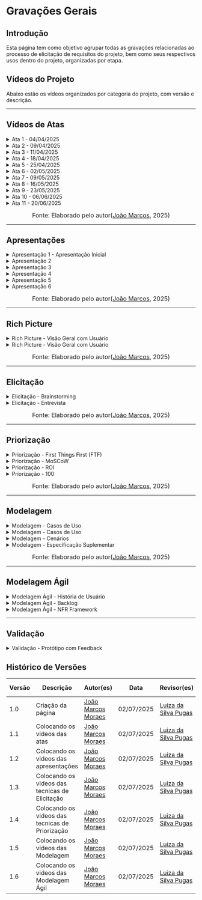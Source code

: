 # Gravações Gerais

## Introdução

Esta página tem como objetivo agrupar todas as gravações relacionadas ao processo de elicitação de requisitos do projeto, bem como seus respectivos usos dentro do projeto, organizadas por etapa.

## Vídeos do Projeto

Abaixo estão os vídeos organizados por categoria do projeto, com versão e descrição.

---

## Vídeos de Atas

<details>
  <summary>Ata 1 - 04/04/2025</summary>

<p align="center"><a href="https://requisitos-de-software.github.io/2025.1-e-GDF/atas/ata01/" target="_blank">📄 Ver artefato relacionado</a></p>

<p align="center">
<iframe width="560" height="315" src="https://www.youtube.com/embed/rED9X0GtnBk" title="Reunião ata" frameborder="0" allow="accelerometer; autoplay; clipboard-write; encrypted-media; gyroscope; picture-in-picture; web-share" allowfullscreen></iframe>
</p>

<p align="center"><a href="https://youtu.be/rED9X0GtnBk" target="_blank">Clique aqui para assistir no YouTube</a></p>

<br>

<p align="center"><strong>👥 Participantes:</strong></p>

<p align="center">
<table>
  <tr>
    <td><a href="https://github.com/navicg">Ana Victória Guedes da Costa</a></td>
    <td><a href="https://github.com/ArtyMend07">Artur Mendonça Arruda</a></td>
    <td><a href="https://github.com/BrzGab">Gabriel Lopes</a></td>
    <td><a href="https://github.com/JJOAOMARCOSS">João Marcos Moraes de Andrade</a></td>
    <td><a href="https://github.com/KarolineLuz">Karoline Luz da Conceição</a></td>
    <td><a href="https://github.com/lucasarruda9">Lucas Mendonça Arruda</a></td>
    <td><a href="https://github.com/Luizaxx">Luiza da Silva Pugas</a></td>
  </tr>
</table>
</p>

</details>

<details>
  <summary>Ata 2 - 09/04/2025</summary>

<p align="center"><a href="https://requisitos-de-software.github.io/2025.1-e-GDF/atas/ata02/" target="_blank">📄 Ver artefato relacionado</a></p>

<p align="center">
<iframe width="560" height="315" src="https://www.youtube.com/embed/CwQa5EshHGc" title="Reunião ata" frameborder="0" allow="accelerometer; autoplay; clipboard-write; encrypted-media; gyroscope; picture-in-picture; web-share" allowfullscreen></iframe>
</p>

<p align="center"><a href="https://youtu.be/CwQa5EshHGc" target="_blank">Clique aqui para assistir no YouTube</a></p>

<br>

<p align="center"><strong>👥 Participantes:</strong></p>

<p align="center">
<table>
  <tr>
    <td><a href="https://github.com/navicg">Ana Victória Guedes da Costa</a></td>
    <td><a href="https://github.com/ArtyMend07">Artur Mendonça Arruda</a></td>
    <td><a href="https://github.com/BrzGab">Gabriel Lopes</a></td>
    <td><a href="https://github.com/JJOAOMARCOSS">João Marcos Moraes de Andrade</a></td>
    <td><a href="https://github.com/KarolineLuz">Karoline Luz da Conceição</a></td>
    <td><a href="https://github.com/lucasarruda9">Lucas Mendonça Arruda</a></td>
    <td><a href="https://github.com/Luizaxx">Luiza da Silva Pugas</a></td>
  </tr>
</table>
</p>

</details>

<details>
  <summary>Ata 3 - 11/04/2025</summary>

<p align="center"><a href="https://requisitos-de-software.github.io/2025.1-e-GDF/atas/ata03/" target="_blank">📄 Ver artefato relacionado</a></p>

<p align="center">
<iframe width="560" height="315" src="https://www.youtube.com/embed/QyOagQC9pRs" title="Reunião ata" frameborder="0" allow="accelerometer; autoplay; clipboard-write; encrypted-media; gyroscope; picture-in-picture; web-share" allowfullscreen></iframe>
</p>

<p align="center"><a href="https://youtu.be/QyOagQC9pRs" target="_blank">Clique aqui para assistir no YouTube</a></p>

<br>

<p align="center"><strong>👥 Participantes:</strong></p>

<p align="center">
<table>
  <tr>
    <td><a href="https://github.com/navicg">Ana Victória Guedes da Costa</a></td>
    <td><a href="https://github.com/ArtyMend07">Artur Mendonça Arruda</a></td>
    <td><a href="https://github.com/BrzGab">Gabriel Lopes</a></td>
    <td><a href="https://github.com/JJOAOMARCOSS">João Marcos Moraes de Andrade</a></td>
    <td><a href="https://github.com/KarolineLuz">Karoline Luz da Conceição</a></td>
    <td><a href="https://github.com/lucasarruda9">Lucas Mendonça Arruda</a></td>
    <td><a href="https://github.com/Luizaxx">Luiza da Silva Pugas</a></td>
  </tr>
</table>
</p>

</details>

<details>
  <summary>Ata 4 - 18/04/2025</summary>

<p align="center"><a href="https://requisitos-de-software.github.io/2025.1-e-GDF/atas/ata04/" target="_blank">📄 Ver artefato relacionado</a></p>

<p align="center">
<iframe width="560" height="315" src="https://www.youtube.com/embed/We15Y_eUA1k" title="Reunião ata" frameborder="0" allow="accelerometer; autoplay; clipboard-write; encrypted-media; gyroscope; picture-in-picture; web-share" allowfullscreen></iframe>
</p>

<p align="center"><a href="https://youtu.be/We15Y_eUA1k" target="_blank">Clique aqui para assistir no YouTube</a></p>

<br>

<p align="center"><strong>👥 Participantes:</strong></p>

<p align="center">
<table>
  <tr>
    <td><a href="https://github.com/navicg">Ana Victória Guedes da Costa</a></td>
    <td><a href="https://github.com/ArtyMend07">Artur Mendonça Arruda</a></td>
    <td><a href="https://github.com/BrzGab">Gabriel Lopes</a></td>
    <td><a href="https://github.com/JJOAOMARCOSS">João Marcos Moraes de Andrade</a></td>
    <td><a href="https://github.com/KarolineLuz">Karoline Luz da Conceição</a></td>
    <td><a href="https://github.com/lucasarruda9">Lucas Mendonça Arruda</a></td>
    <td><a href="https://github.com/Luizaxx">Luiza da Silva Pugas</a></td>
  </tr>
</table>
</p>

</details>

<details>
  <summary>Ata 5 - 25/04/2025</summary>

<p align="center"><a href="https://requisitos-de-software.github.io/2025.1-e-GDF/atas/ata05/" target="_blank">📄 Ver artefato relacionado</a></p>

<p align="center">
<iframe width="560" height="315" src="https://www.youtube.com/embed/" title="Reunião ata" frameborder="0" allow="accelerometer; autoplay; clipboard-write; encrypted-media; gyroscope; picture-in-picture; web-share" allowfullscreen></iframe>
</p>

<p align="center"><a href="https://youtu.be/" target="_blank">Clique aqui para assistir no YouTube</a></p>

<br>

<p align="center"><strong>👥 Participantes:</strong></p>

<p align="center">
<table>
  <tr>
    <td><a href="https://github.com/navicg">Ana Victória Guedes da Costa</a></td>
    <td><a href="https://github.com/ArtyMend07">Artur Mendonça Arruda</a></td>
    <td><a href="https://github.com/BrzGab">Gabriel Lopes</a></td>
    <td><a href="https://github.com/JJOAOMARCOSS">João Marcos Moraes de Andrade</a></td>
    <td><a href="https://github.com/KarolineLuz">Karoline Luz da Conceição</a></td>
    <td><a href="https://github.com/lucasarruda9">Lucas Mendonça Arruda</a></td>
    <td><a href="https://github.com/Luizaxx">Luiza da Silva Pugas</a></td>
  </tr>
</table>
</p>

</details>

<details>
  <summary>Ata 6 - 02/05/2025</summary>

<p align="center"><a href="https://requisitos-de-software.github.io/2025.1-e-GDF/atas/ata06/" target="_blank">📄 Ver artefato relacionado</a></p>

<p align="center">
<iframe width="560" height="315" src="https://www.youtube.com/embed/Jx61bed9OVE" title="Reunião ata" frameborder="0" allow="accelerometer; autoplay; clipboard-write; encrypted-media; gyroscope; picture-in-picture; web-share" allowfullscreen></iframe>
</p>

<p align="center"><a href="https://youtu.be/Jx61bed9OVE" target="_blank">Clique aqui para assistir no YouTube</a></p>

<br>

<p align="center"><strong>👥 Participantes:</strong></p>

<p align="center">
<table>
  <tr>
    <td><a href="https://github.com/navicg">Ana Victória Guedes da Costa</a></td>
    <td><a href="https://github.com/ArtyMend07">Artur Mendonça Arruda</a></td>
    <td><a href="https://github.com/BrzGab">Gabriel Lopes</a></td>
    <td><a href="https://github.com/JJOAOMARCOSS">João Marcos Moraes de Andrade</a></td>
    <td><a href="https://github.com/KarolineLuz">Karoline Luz da Conceição</a></td>
    <td><a href="https://github.com/lucasarruda9">Lucas Mendonça Arruda</a></td>
    <td><a href="https://github.com/Luizaxx">Luiza da Silva Pugas</a></td>
  </tr>
</table>
</p>

</details>

<details>
  <summary>Ata 7 - 09/05/2025</summary>

<p align="center"><a href="https://requisitos-de-software.github.io/2025.1-e-GDF/atas/ata07/" target="_blank">📄 Ver artefato relacionado</a></p>

<p align="center">
<iframe width="560" height="315" src="https://www.youtube.com/embed/DxQvXrulRZc" title="Reunião ata" frameborder="0" allow="accelerometer; autoplay; clipboard-write; encrypted-media; gyroscope; picture-in-picture; web-share" allowfullscreen></iframe>
</p>

<p align="center"><a href="https://youtu.be/DxQvXrulRZc" target="_blank">Clique aqui para assistir no YouTube</a></p>

<br>

<p align="center"><strong>👥 Participantes:</strong></p>

<p align="center">
<table>
  <tr>
    <td><a href="https://github.com/navicg">Ana Victória Guedes da Costa</a></td>
    <td><a href="https://github.com/ArtyMend07">Artur Mendonça Arruda</a></td>
    <td><a href="https://github.com/BrzGab">Gabriel Lopes</a></td>
    <td><a href="https://github.com/JJOAOMARCOSS">João Marcos Moraes de Andrade</a></td>
    <td><a href="https://github.com/KarolineLuz">Karoline Luz da Conceição</a></td>
    <td><a href="https://github.com/lucasarruda9">Lucas Mendonça Arruda</a></td>
    <td><a href="https://github.com/Luizaxx">Luiza da Silva Pugas</a></td>
  </tr>
</table>
</p>

</details>

<details>
  <summary>Ata 8 - 16/05/2025</summary>

<p align="center"><a href="https://requisitos-de-software.github.io/2025.1-e-GDF/atas/ata08/" target="_blank">📄 Ver artefato relacionado</a></p>

<p align="center">
<iframe width="560" height="315" src="https://www.youtube.com/embed/DxQvXrulRZc" title="Reunião ata" frameborder="0" allow="accelerometer; autoplay; clipboard-write; encrypted-media; gyroscope; picture-in-picture; web-share" allowfullscreen></iframe>
</p>

<p align="center"><a href="https://youtu.be/DxQvXrulRZc" target="_blank">Clique aqui para assistir no YouTube</a></p>

<br>

<p align="center"><strong>👥 Participantes:</strong></p>

<p align="center">
<table>
  <tr>
    <td><a href="https://github.com/navicg">Ana Victória Guedes da Costa</a></td>
    <td><a href="https://github.com/ArtyMend07">Artur Mendonça Arruda</a></td>
    <td><a href="https://github.com/BrzGab">Gabriel Lopes</a></td>
    <td><a href="https://github.com/JJOAOMARCOSS">João Marcos Moraes de Andrade</a></td>
    <td><a href="https://github.com/KarolineLuz">Karoline Luz da Conceição</a></td>
    <td><a href="https://github.com/lucasarruda9">Lucas Mendonça Arruda</a></td>
    <td><a href="https://github.com/Luizaxx">Luiza da Silva Pugas</a></td>
  </tr>
</table>
</p>

</details>

<details>
  <summary>Ata 9 - 23/05/2025</summary>

<p align="center"><a href="https://requisitos-de-software.github.io/2025.1-e-GDF/atas/ata09/" target="_blank">📄 Ver artefato relacionado</a></p>

<p align="center">
<iframe width="560" height="315" src="https://www.youtube.com/embed/lQY-0yWOFKY" title="Reunião ata" frameborder="0" allow="accelerometer; autoplay; clipboard-write; encrypted-media; gyroscope; picture-in-picture; web-share" allowfullscreen></iframe>
</p>

<p align="center"><a href="https://youtu.be/lQY-0yWOFKY" target="_blank">Clique aqui para assistir no YouTube</a></p>

<br>

<p align="center"><strong>👥 Participantes:</strong></p>

<p align="center">
<table>
  <tr>
    <td><a href="https://github.com/navicg">Ana Victória Guedes da Costa</a></td>
    <td><a href="https://github.com/ArtyMend07">Artur Mendonça Arruda</a></td>
    <td><a href="https://github.com/BrzGab">Gabriel Lopes</a></td>
    <td><a href="https://github.com/JJOAOMARCOSS">João Marcos Moraes de Andrade</a></td>
    <td><a href="https://github.com/KarolineLuz">Karoline Luz da Conceição</a></td>
    <td><a href="https://github.com/lucasarruda9">Lucas Mendonça Arruda</a></td>
    <td><a href="https://github.com/Luizaxx">Luiza da Silva Pugas</a></td>
  </tr>
</table>
</p>

</details>

<details>
  <summary>Ata 10 - 06/06/2025</summary>

<p align="center"><a href="https://requisitos-de-software.github.io/2025.1-e-GDF/atas/ata10/" target="_blank">📄 Ver artefato relacionado</a></p>

<p align="center">
<iframe width="560" height="315" src="https://www.youtube.com/embed/OMEnsh0BPWU" title="Reunião ata" frameborder="0" allow="accelerometer; autoplay; clipboard-write; encrypted-media; gyroscope; picture-in-picture; web-share" allowfullscreen></iframe>
</p>

<p align="center"><a href="https://youtu.be/OMEnsh0BPWU" target="_blank">Clique aqui para assistir no YouTube</a></p>

<br>

<p align="center"><strong>👥 Participantes:</strong></p>

<p align="center">
<table>
  <tr>
    <td><a href="https://github.com/navicg">Ana Victória Guedes da Costa</a></td>
    <td><a href="https://github.com/ArtyMend07">Artur Mendonça Arruda</a></td>
    <td><a href="https://github.com/BrzGab">Gabriel Lopes</a></td>
    <td><a href="https://github.com/JJOAOMARCOSS">João Marcos Moraes de Andrade</a></td>
    <td><a href="https://github.com/KarolineLuz">Karoline Luz da Conceição</a></td>
    <td><a href="https://github.com/lucasarruda9">Lucas Mendonça Arruda</a></td>
    <td><a href="https://github.com/Luizaxx">Luiza da Silva Pugas</a></td>
  </tr>
</table>
</p>

</details>

<details>
  <summary>Ata 11 - 20/06/2025</summary>

<p align="center"><a href="https://requisitos-de-software.github.io/2025.1-e-GDF/atas/ata11/" target="_blank">📄 Ver artefato relacionado</a></p>

<p align="center">
<iframe width="560" height="315" src="https://www.youtube.com/embed/2mjrhFlQDrk" title="Reunião ata" frameborder="0" allow="accelerometer; autoplay; clipboard-write; encrypted-media; gyroscope; picture-in-picture; web-share" allowfullscreen></iframe>
</p>

<p align="center"><a href="https://youtu.be/2mjrhFlQDrk" target="_blank">Clique aqui para assistir no YouTube</a></p>

<br>

<p align="center"><strong>👥 Participantes:</strong></p>

<p align="center">
<table>
  <tr>
    <td><a href="https://github.com/navicg">Ana Victória Guedes da Costa</a></td>
    <td><a href="https://github.com/ArtyMend07">Artur Mendonça Arruda</a></td>
    <td><a href="https://github.com/BrzGab">Gabriel Lopes</a></td>
    <td><a href="https://github.com/JJOAOMARCOSS">João Marcos Moraes de Andrade</a></td>
    <td><a href="https://github.com/KarolineLuz">Karoline Luz da Conceição</a></td>
    <td><a href="https://github.com/lucasarruda9">Lucas Mendonça Arruda</a></td>
    <td><a href="https://github.com/Luizaxx">Luiza da Silva Pugas</a></td>
  </tr>
</table>
</p>

</details>

<font size="3"><p style="text-align: center"> Fonte: Elaborado pelo autor([João Marcos](https://github.com/JJOAOMARCOSS), 2025)</p></font>

---

## Apresentações

<details>
  <summary>Apresentação 1 - Apresentação Inicial</summary>

<p align="center"><a href="https://requisitos-de-software.github.io/2025.1-e-GDF/apresentacoes/apresentacao/" target="_blank">📄 Ver artefato relacionado</a></p>

<p align="center">
<iframe width="560" height="315" src="https://www.youtube.com/embed/0ls2YWeW324" title="Entrega 1" frameborder="0" allow="accelerometer; autoplay; clipboard-write; encrypted-media; gyroscope; picture-in-picture; web-share" allowfullscreen></iframe>
</p>

<p align="center"><a href="https://youtu.be/0ls2YWeW324" target="_blank">Clique aqui para assistir no YouTube</a></p>

<br>

<p align="center"><strong>👥 Participantes:</strong></p>

<p align="center">
<table>
  <tr>
    <td><a href="https://github.com/navicg">Ana Victória Guedes da Costa</a></td>
    <td><a href="https://github.com/ArtyMend07">Artur Mendonça Arruda</a></td>
    <td><a href="https://github.com/BrzGab">Gabriel Lopes</a></td>
    <td><a href="https://github.com/JJOAOMARCOSS">João Marcos Moraes de Andrade</a></td>
    <td><a href="https://github.com/KarolineLuz">Karoline Luz da Conceição</a></td>
    <td><a href="https://github.com/lucasarruda9">Lucas Mendonça Arruda</a></td>
    <td><a href="https://github.com/Luizaxx">Luiza da Silva Pugas</a></td>
  </tr>
</table>
</p>

</details>

<details>
  <summary>Apresentação 2</summary>

<p align="center"><a href="https://requisitos-de-software.github.io/2025.1-e-GDF/apresentacoes/apresentacao2/" target="_blank">📄 Ver artefato relacionado</a></p>

<p align="center">
<iframe width="560" height="315" src="https://www.youtube.com/embed/OpUQ1KN-e1A" title="Entrega 2" frameborder="0" allow="accelerometer; autoplay; clipboard-write; encrypted-media; gyroscope; picture-in-picture; web-share" allowfullscreen></iframe>
</p>

<p align="center"><a href="https://youtu.be/OpUQ1KN-e1A" target="_blank">Clique aqui para assistir no YouTube</a></p>

<br>

<p align="center"><strong>👥 Participantes:</strong></p>

<p align="center">
<table>
  <tr>
    <td><a href="https://github.com/navicg">Ana Victória Guedes da Costa</a></td>
    <td><a href="https://github.com/ArtyMend07">Artur Mendonça Arruda</a></td>
    <td><a href="https://github.com/BrzGab">Gabriel Lopes</a></td>
    <td><a href="https://github.com/JJOAOMARCOSS">João Marcos Moraes de Andrade</a></td>
    <td><a href="https://github.com/KarolineLuz">Karoline Luz da Conceição</a></td>
    <td><a href="https://github.com/lucasarruda9">Lucas Mendonça Arruda</a></td>
    <td><a href="https://github.com/Luizaxx">Luiza da Silva Pugas</a></td>
  </tr>
</table>
</p>

</details>

<details>
  <summary>Apresentação 3</summary>

<p align="center"><a href="https://requisitos-de-software.github.io/2025.1-e-GDF/apresentacoes/apresentacao3/" target="_blank">📄 Ver artefato relacionado</a></p>

<p align="center">
<iframe width="560" height="315" src="https://www.youtube.com/embed/mzTBOV_Q2ZI" title="Entrega 3" frameborder="0" allow="accelerometer; autoplay; clipboard-write; encrypted-media; gyroscope; picture-in-picture; web-share" allowfullscreen></iframe>
</p>

<p align="center"><a href="https://youtu.be/mzTBOV_Q2ZI" target="_blank">Clique aqui para assistir no YouTube</a></p>

<br>

<p align="center"><strong>👥 Participantes:</strong></p>

<p align="center">
<table>
  <tr>
    <td><a href="https://github.com/navicg">Ana Victória Guedes da Costa</a></td>
    <td><a href="https://github.com/ArtyMend07">Artur Mendonça Arruda</a></td>
    <td><a href="https://github.com/BrzGab">Gabriel Lopes</a></td>
    <td><a href="https://github.com/JJOAOMARCOSS">João Marcos Moraes de Andrade</a></td>
    <td><a href="https://github.com/KarolineLuz">Karoline Luz da Conceição</a></td>
    <td><a href="https://github.com/lucasarruda9">Lucas Mendonça Arruda</a></td>
    <td><a href="https://github.com/Luizaxx">Luiza da Silva Pugas</a></td>
  </tr>
</table>
</p>

</details>

<details>
  <summary>Apresentação 4</summary>

<p align="center"><a href="https://requisitos-de-software.github.io/2025.1-e-GDF/apresentacoes/apresentacao4/" target="_blank">📄 Ver artefato relacionado</a></p>

<p align="center">
<iframe width="560" height="315" src="https://www.youtube.com/embed/5jdJ3wkB3QM" title="Entrega 4" frameborder="0" allow="accelerometer; autoplay; clipboard-write; encrypted-media; gyroscope; picture-in-picture; web-share" allowfullscreen></iframe>
</p>

<p align="center"><a href="https://youtu.be/5jdJ3wkB3QM" target="_blank">Clique aqui para assistir no YouTube</a></p>

<br>

<p align="center"><strong>👥 Participantes:</strong></p>

<p align="center">
<table>
  <tr>
    <td><a href="https://github.com/navicg">Ana Victória Guedes da Costa</a></td>
    <td><a href="https://github.com/ArtyMend07">Artur Mendonça Arruda</a></td>
    <td><a href="https://github.com/BrzGab">Gabriel Lopes</a></td>
    <td><a href="https://github.com/JJOAOMARCOSS">João Marcos Moraes de Andrade</a></td>
    <td><a href="https://github.com/KarolineLuz">Karoline Luz da Conceição</a></td>
    <td><a href="https://github.com/lucasarruda9">Lucas Mendonça Arruda</a></td>
    <td><a href="https://github.com/Luizaxx">Luiza da Silva Pugas</a></td>
  </tr>
</table>
</p>

</details>

<details>
  <summary>Apresentação 5</summary>

<p align="center"><a href="https://requisitos-de-software.github.io/2025.1-e-GDF/apresentacoes/apresentacao5/" target="_blank">📄 Ver artefato relacionado</a></p>

<p align="center">
<iframe width="560" height="315" src="https://www.youtube.com/embed/uAN0oXEAZQo" title="Entrega 5" frameborder="0" allow="accelerometer; autoplay; clipboard-write; encrypted-media; gyroscope; picture-in-picture; web-share" allowfullscreen></iframe>
</p>

<p align="center"><a href="https://youtu.be/uAN0oXEAZQo" target="_blank">Clique aqui para assistir no YouTube</a></p>

<br>

<p align="center"><strong>👥 Participantes:</strong></p>

<p align="center">
<table>
  <tr>
    <td><a href="https://github.com/navicg">Ana Victória Guedes da Costa</a></td>
    <td><a href="https://github.com/ArtyMend07">Artur Mendonça Arruda</a></td>
    <td><a href="https://github.com/BrzGab">Gabriel Lopes</a></td>
    <td><a href="https://github.com/JJOAOMARCOSS">João Marcos Moraes de Andrade</a></td>
    <td><a href="https://github.com/KarolineLuz">Karoline Luz da Conceição</a></td>
    <td><a href="https://github.com/lucasarruda9">Lucas Mendonça Arruda</a></td>
    <td><a href="https://github.com/Luizaxx">Luiza da Silva Pugas</a></td>
  </tr>
</table>
</p>

</details>

<details>
  <summary>Apresentação 6</summary>

<p align="center"><a href="https://requisitos-de-software.github.io/2025.1-e-GDF/apresentacoes/apresentacao6/" target="_blank">📄 Ver artefato relacionado</a></p>

<p align="center">
<iframe width="560" height="315" src="https://www.youtube.com/embed/TAbvk1g30t4" title="Entrega 6" frameborder="0" allow="accelerometer; autoplay; clipboard-write; encrypted-media; gyroscope; picture-in-picture; web-share" allowfullscreen></iframe>
</p>

<p align="center"><a href="https://youtu.be/TAbvk1g30t4" target="_blank">Clique aqui para assistir no YouTube</a></p>

<br>

<p align="center"><strong>👥 Participantes:</strong></p>

<p align="center">
<table>
  <tr>
    <td><a href="https://github.com/navicg">Ana Victória Guedes da Costa</a></td>
    <td><a href="https://github.com/ArtyMend07">Artur Mendonça Arruda</a></td>
    <td><a href="https://github.com/BrzGab">Gabriel Lopes</a></td>
    <td><a href="https://github.com/JJOAOMARCOSS">João Marcos Moraes de Andrade</a></td>
    <td><a href="https://github.com/KarolineLuz">Karoline Luz da Conceição</a></td>
    <td><a href="https://github.com/lucasarruda9">Lucas Mendonça Arruda</a></td>
    <td><a href="https://github.com/Luizaxx">Luiza da Silva Pugas</a></td>
  </tr>
</table>
</p>

</details>

<font size="3"><p style="text-align: center"> Fonte: Elaborado pelo autor([João Marcos](https://github.com/JJOAOMARCOSS), 2025)</p></font>

---

## Rich Picture

<details>
  <summary>Rich Picture - Visão Geral com Usuário</summary>

<p align="center"><a href="https://requisitos-de-software.github.io/2025.1-e-GDF/pre-rastreabilidade/rich_picture/" target="_blank">📄 Ver artefato relacionado</a></p>

<p align="center">
<iframe width="560" height="315" src="https://www.youtube.com/embed/-uU2mpbjsH4?si=7mBc9zx7W1c4VgPk" title="Rich Picture" frameborder="0" allow="accelerometer; autoplay; clipboard-write; encrypted-media; gyroscope; picture-in-picture; web-share" allowfullscreen></iframe>
</p>

<p align="center"><a href="https://youtu.be/-uU2mpbjsH4?si=7mBc9zx7W1c4VgPk" target="_blank">Clique aqui para assistir no YouTube</a></p>

<p align="center"><strong>👥 Participantes:</strong></p>

<p align="center">
<table>
  <tr>
    <td><a href="https://github.com/JJOAOMARCOSS">João Marcos Moraes de Andrade</a></td>
    <td><a href="https://github.com/Luizaxx">Luiza da Silva Pugas</a></td>
  </tr>
</table>
</p>

</details>

<details>
  <summary>Rich Picture - Visão Geral com Usuário</summary>

<p align="center"><a href="https://requisitos-de-software.github.io/2025.1-e-GDF/pre-rastreabilidade/rich_picture/" target="_blank">📄 Ver artefato relacionado</a></p>

<p align="center">
<iframe width="560" height="315" src="https://www.youtube.com/embed/b8wI3iFEDE8" title="Rich Picture" frameborder="0" allow="accelerometer; autoplay; clipboard-write; encrypted-media; gyroscope; picture-in-picture; web-share" allowfullscreen></iframe>
</p>

<p align="center"><a href="https://youtu.be/b8wI3iFEDE8" target="_blank">Clique aqui para assistir no YouTube</a></p>

<p align="center">
<iframe width="560" height="315" src="https://www.youtube.com/embed/bWjU4nLEp70" title="Rich Picture" frameborder="0" allow="accelerometer; autoplay; clipboard-write; encrypted-media; gyroscope; picture-in-picture; web-share" allowfullscreen></iframe>
</p>

<p align="center"><a href="https://youtu.be/bWjU4nLEp70" target="_blank">Clique aqui para assistir no YouTube</a></p>

<p align="center"><strong>👥 Participantes:</strong></p>

<p align="center">
<table>
  <tr>
    <td><a href="https://github.com/navicg">Ana Victória Guedes da Costa</a></td>
    <td><a href="https://github.com/KarolineLuz">Karoline Luz da Conceição</a></td>
  </tr>
</table>
</p>

</details>

<font size="3"><p style="text-align: center"> Fonte: Elaborado pelo autor([João Marcos](https://github.com/JJOAOMARCOSS), 2025)</p></font>

---

## Elicitação

<details>
  <summary>Elicitação - Brainstorming</summary>

<p align="center"><a href="https://requisitos-de-software.github.io/2025.1-e-GDF/elicitacao/tec_elicitacao/brainstorming/" target="_blank">📄 Ver artefato relacionado</a></p>

<p align="center">
<iframe width="560" height="315" src="https://www.youtube.com/embed/ItswNLi2kJI" title="Elicitação" frameborder="0" allow="accelerometer; autoplay; clipboard-write; encrypted-media; gyroscope; picture-in-picture; web-share" allowfullscreen></iframe>
</p>

<p align="center"><a href="https://youtu.be/ItswNLi2kJI" target="_blank">Clique aqui para assistir no YouTube</a></p>

<p align="center">
<iframe width="560" height="315" src="https://www.youtube.com/embed/EJdRdlUbaGw" title="Elicitação" frameborder="0" allow="accelerometer; autoplay; clipboard-write; encrypted-media; gyroscope; picture-in-picture; web-share" allowfullscreen></iframe>
</p>

<p align="center"><a href="https://youtu.be/EJdRdlUbaGw" target="_blank">Clique aqui para assistir no YouTube</a></p>

<p align="center"><strong>👥 Participantes:</strong></p>

<p align="center">
<table>
  <tr>
    <td><a href="https://github.com/JJOAOMARCOSS">João Marcos Moraes de Andrade</a></td>
    <td><a href="https://github.com/Luizaxx">Luiza da Silva Pugas</a></td>
  </tr>
</table>
</p>

</details>

<details>
  <summary>Elicitação - Entrevista</summary>

<p align="center"><a href="https://requisitos-de-software.github.io/2025.1-e-GDF/elicitacao/tec_elicitacao/entrevista/" target="_blank">📄 Ver artefato relacionado</a></p>

<p align="center">
<iframe width="560" height="315" src="https://www.youtube.com/embed/t8xXrzlBbdM" title="Elicitação" frameborder="0" allow="accelerometer; autoplay; clipboard-write; encrypted-media; gyroscope; picture-in-picture; web-share" allowfullscreen></iframe>
</p>

<p align="center"><a href="https://youtu.be/t8xXrzlBbdM" target="_blank">Clique aqui para assistir no YouTube</a></p>

<p align="center">
<iframe width="560" height="315" src="https://www.youtube.com/embed/CpYU4PauOWY" title="Elicitação" frameborder="0" allow="accelerometer; autoplay; clipboard-write; encrypted-media; gyroscope; picture-in-picture; web-share" allowfullscreen></iframe>
</p>

<p align="center"><a href="https://youtu.be/CpYU4PauOWY" target="_blank">Clique aqui para assistir no YouTube</a></p>

<p align="center">
<iframe width="560" height="315" src="https://www.youtube.com/embed/ZszZ9DdVtE4" title="Elicitação" frameborder="0" allow="accelerometer; autoplay; clipboard-write; encrypted-media; gyroscope; picture-in-picture; web-share" allowfullscreen></iframe>
</p>

<p align="center"><a href="https://youtu.be/ZszZ9DdVtE4" target="_blank">Clique aqui para assistir no YouTube</a></p>

<p align="center">
<iframe width="560" height="315" src="https://www.youtube.com/embed/VmB638mElhw" title="Elicitação" frameborder="0" allow="accelerometer; autoplay; clipboard-write; encrypted-media; gyroscope; picture-in-picture; web-share" allowfullscreen></iframe>
</p>

<p align="center"><a href="https://youtu.be/VmB638mElhw" target="_blank">Clique aqui para assistir no YouTube</a></p>

<p align="center">
<iframe width="560" height="315" src="https://www.youtube.com/embed/t0iZhyftfzo" title="Elicitação" frameborder="0" allow="accelerometer; autoplay; clipboard-write; encrypted-media; gyroscope; picture-in-picture; web-share" allowfullscreen></iframe>
</p>

<p align="center"><a href="https://youtu.be/t0iZhyftfzo" target="_blank">Clique aqui para assistir no YouTube</a></p>

<p align="center"><strong>👥 Participantes:</strong></p>

<p align="center">
<table>
  <tr>
    <td><a href="https://github.com/navicg">Ana Victória Guedes da Costa</a></td>
    <td><a href="https://github.com/ArtyMend07">Artur Mendonça Arruda</a></td>
    <td><a href="https://github.com/KarolineLuz">Karoline Luz da Conceição</a></td>
  </tr>
</table>
</p>

</details>

<font size="3"><p style="text-align: center"> Fonte: Elaborado pelo autor([João Marcos](https://github.com/JJOAOMARCOSS), 2025)</p></font>

---

## Priorização

<details>
  <summary>Priorização - First Things First (FTF)</summary>

<p align="center"><a href="https://requisitos-de-software.github.io/2025.1-e-GDF/elicitacao/tec_priorizacao/first_things_first/" target="_blank">📄 Ver artefato relacionado</a></p>

<p align="center">
<iframe width="560" height="315" src="https://www.youtube.com/embed/g1nRaqaymdE" title="Priorização" frameborder="0" allow="accelerometer; autoplay; clipboard-write; encrypted-media; gyroscope; picture-in-picture; web-share" allowfullscreen></iframe>
</p>

<p align="center"><a href="https://youtu.be/g1nRaqaymdE" target="_blank">Clique aqui para assistir no YouTube</a></p>

<p align="center">
<iframe width="560" height="315" src="https://www.youtube.com/embed/9PtmtIjqJJs" title="Priorização" frameborder="0" allow="accelerometer; autoplay; clipboard-write; encrypted-media; gyroscope; picture-in-picture; web-share" allowfullscreen></iframe>
</p>

<p align="center"><a href="https://youtu.be/9PtmtIjqJJs" target="_blank">Clique aqui para assistir no YouTube</a></p>

<p align="center">
<iframe width="560" height="315" src="https://www.youtube.com/embed/LinkdoVideo" title="Priorização" frameborder="0" allow="accelerometer; autoplay; clipboard-write; encrypted-media; gyroscope; picture-in-picture; web-share" allowfullscreen></iframe>
</p>

<p align="center"><a href="https://youtu.be/LinkdoVideo" target="_blank">Clique aqui para assistir no YouTube</a></p>

<p align="center"><strong>👥 Participantes:</strong></p>

<p align="center">
<table>
  <tr>
    <td><a href="https://github.com/JJOAOMARCOSS">João Marcos Moraes de Andrade</a></td>
    <td><a href="https://github.com/Luizaxx">Luiza da Silva Pugas</a></td>
  </tr>
</table>
</p>

</details>

<details>
  <summary>Priorização - MoSCoW</summary>

<p align="center"><a href="https://requisitos-de-software.github.io/2025.1-e-GDF/elicitacao/tec_priorizacao/moscow/" target="_blank">📄 Ver artefato relacionado</a></p>

<p align="center">
<iframe width="560" height="315" src="https://www.youtube.com/embed/rZacw2V8qPA" title="Priorização" frameborder="0" allow="accelerometer; autoplay; clipboard-write; encrypted-media; gyroscope; picture-in-picture; web-share" allowfullscreen></iframe>
</p>

<p align="center"><a href="https://youtu.be/rZacw2V8qPA" target="_blank">Clique aqui para assistir no YouTube</a></p>

<p align="center">
<iframe width="560" height="315" src="https://www.youtube.com/embed/d1uOevkzENU" title="Priorização" frameborder="0" allow="accelerometer; autoplay; clipboard-write; encrypted-media; gyroscope; picture-in-picture; web-share" allowfullscreen></iframe>
</p>

<p align="center"><a href="https://youtu.be/d1uOevkzENU" target="_blank">Clique aqui para assistir no YouTube</a></p>

<p align="center">
<iframe width="560" height="315" src="https://www.youtube.com/embed/geuU74GRs14" title="Priorização" frameborder="0" allow="accelerometer; autoplay; clipboard-write; encrypted-media; gyroscope; picture-in-picture; web-share" allowfullscreen></iframe>
</p>

<p align="center"><a href="https://youtu.be/geuU74GRs14" target="_blank">Clique aqui para assistir no YouTube</a></p>

<p align="center"><strong>👥 Participantes:</strong></p>

<p align="center">
<table>
  <tr>
    <td><a href="https://github.com/navicg">Ana Victória Guedes da Costa</a></td>
    <td><a href="https://github.com/BrzGab">Gabriel Lopes</a></td>
    <td><a href="https://github.com/KarolineLuz">Karoline Luz da Conceição</a></td>
  </tr>
</table>
</p>

</details>

<details>
  <summary>Priorização - ROI</summary>

<p align="center"><a href="https://requisitos-de-software.github.io/2025.1-e-GDF/elicitacao/tec_priorizacao/roi/" target="_blank">📄 Ver artefato relacionado</a></p>

<p align="center">
<iframe width="560" height="315" src="https://www.youtube.com/embed/eH5Uf2jb0g8" title="Priorização" frameborder="0" allow="accelerometer; autoplay; clipboard-write; encrypted-media; gyroscope; picture-in-picture; web-share" allowfullscreen></iframe>
</p>

<p align="center"><a href="https://youtu.be/eH5Uf2jb0g8" target="_blank">Clique aqui para assistir no YouTube</a></p>

<p align="center">
<iframe width="560" height="315" src="https://www.youtube.com/embed/t0iZhyftfzo" title="Priorização" frameborder="0" allow="accelerometer; autoplay; clipboard-write; encrypted-media; gyroscope; picture-in-picture; web-share" allowfullscreen></iframe>
</p>

<p align="center"><a href="https://youtu.be/t0iZhyftfzo" target="_blank">Clique aqui para assistir no YouTube</a></p>

<p align="center">
<iframe width="560" height="315" src="https://www.youtube.com/embed/geuU74GRs14" title="Priorização" frameborder="0" allow="accelerometer; autoplay; clipboard-write; encrypted-media; gyroscope; picture-in-picture; web-share" allowfullscreen></iframe>
</p>

<p align="center"><a href="https://youtu.be/geuU74GRs14" target="_blank">Clique aqui para assistir no YouTube</a></p>

<p align="center"><strong>👥 Participantes:</strong></p>

<p align="center">
<table>
  <tr>
    <td><a href="https://github.com/ArtyMend07">Artur Mendonça Arruda</a></td>
  </tr>
</table>
</p>

</details>

<details>
  <summary>Priorização - 100</summary>

<p align="center"><a href="https://requisitos-de-software.github.io/2025.1-e-GDF/elicitacao/tec_priorizacao/100/" target="_blank">📄 Ver artefato relacionado</a></p>

<p align="center">
<iframe width="560" height="315" src="https://www.youtube.com/embed/NgQ3NoHkDZQ" title="Priorização" frameborder="0" allow="accelerometer; autoplay; clipboard-write; encrypted-media; gyroscope; picture-in-picture; web-share" allowfullscreen></iframe>
</p>

<p align="center"><a href="https://youtu.be/NgQ3NoHkDZQ" target="_blank">Clique aqui para assistir no YouTube</a></p>

<p align="center"><strong>👥 Participantes:</strong></p>

<p align="center">
<table>
  <tr>
    <td><a href="https://github.com/lucasarruda9">Lucas Mendonça Arruda</a></td>
  </tr>
</table>
</p>

</details>

<font size="3"><p style="text-align: center"> Fonte: Elaborado pelo autor([João Marcos](https://github.com/JJOAOMARCOSS), 2025)</p></font>

---

## Modelagem

<details>
  <summary>Modelagem - Casos de Uso</summary>

<p align="center"><a href="https://requisitos-de-software.github.io/2025.1-e-GDF/modelagem/casos_de_uso/" target="_blank">📄 Ver artefato relacionado</a></p>

<p align="center">
<iframe width="560" height="315" src="https://www.youtube.com/embed/MoVBjUtkhXk" title="Modelagem de Casos de Uso" frameborder="0" allow="accelerometer; autoplay; clipboard-write; encrypted-media; gyroscope; picture-in-picture; web-share" allowfullscreen></iframe>
</p>

<p align="center"><a href="https://youtu.be/MoVBjUtkhXk" target="_blank">Clique aqui para assistir no YouTube</a></p>

<p align="center">
<iframe width="560" height="315" src="https://www.youtube.com/embed/NxpuBvQZubI" title="Modelagem de Casos de Uso" frameborder="0" allow="accelerometer; autoplay; clipboard-write; encrypted-media; gyroscope; picture-in-picture; web-share" allowfullscreen></iframe>
</p>

<p align="center"><a href="https://youtu.be/NxpuBvQZubI" target="_blank">Clique aqui para assistir no YouTube</a></p>

<p align="center">
<iframe width="560" height="315" src="https://www.youtube.com/embed/1e08GOCXsCU" title="Modelagem de Casos de Uso" frameborder="0" allow="accelerometer; autoplay; clipboard-write; encrypted-media; gyroscope; picture-in-picture; web-share" allowfullscreen></iframe>
</p>

<p align="center"><a href="https://youtu.be/1e08GOCXsCU" target="_blank">Clique aqui para assistir no YouTube</a></p>

<p align="center">
<iframe width="560" height="315" src="https://www.youtube.com/embed/5zFdG7kKD6s" title="Modelagem de Casos de Uso" frameborder="0" allow="accelerometer; autoplay; clipboard-write; encrypted-media; gyroscope; picture-in-picture; web-share" allowfullscreen></iframe>
</p>

<p align="center"><a href="https://youtu.be/5zFdG7kKD6s" target="_blank">Clique aqui para assistir no YouTube</a></p>

<p align="center">
<iframe width="560" height="315" src="https://www.youtube.com/embed/2RsMT-1wq4M" title="Modelagem de Casos de Uso" frameborder="0" allow="accelerometer; autoplay; clipboard-write; encrypted-media; gyroscope; picture-in-picture; web-share" allowfullscreen></iframe>
</p>

<p align="center"><a href="https://youtu.be/2RsMT-1wq4M" target="_blank">Clique aqui para assistir no YouTube</a></p>

<br>

<p align="center"><strong>👥 Participantes:</strong></p>

<p align="center">
<table>
  <tr>
    <td><a href="https://github.com/navicg">Ana Victória Guedes da Costa</a></td>
    <td><a href="https://github.com/ArtyMend07">Artur Mendonça Arruda</a></td>
    <td><a href="https://github.com/JJOAOMARCOSS">João Marcos Moraes de Andrade</a></td>
    <td><a href="https://github.com/KarolineLuz">Karoline Luz da Conceição</a></td>
    <td><a href="https://github.com/lucasarruda9">Lucas Mendonça Arruda</a></td>
    <td><a href="https://github.com/Luizaxx">Luiza da Silva Pugas</a></td>
  </tr>
</table>
</p>

</details>

<details>
  <summary>Modelagem - Casos de Uso</summary>

<p align="center"><a href="https://requisitos-de-software.github.io/2025.1-e-GDF/modelagem/casos_de_uso/" target="_blank">📄 Ver artefato relacionado</a></p>

<p align="center">
<iframe width="560" height="315" src="https://www.youtube.com/embed/MoVBjUtkhXk" title="Modelagem de Casos de Uso" frameborder="0" allow="accelerometer; autoplay; clipboard-write; encrypted-media; gyroscope; picture-in-picture; web-share" allowfullscreen></iframe>
</p>

<p align="center"><a href="https://youtu.be/MoVBjUtkhXk" target="_blank">Clique aqui para assistir no YouTube</a></p>

<p align="center">
<iframe width="560" height="315" src="https://www.youtube.com/embed/NxpuBvQZubI" title="Modelagem de Casos de Uso" frameborder="0" allow="accelerometer; autoplay; clipboard-write; encrypted-media; gyroscope; picture-in-picture; web-share" allowfullscreen></iframe>
</p>

<p align="center"><a href="https://youtu.be/NxpuBvQZubI" target="_blank">Clique aqui para assistir no YouTube</a></p>

<p align="center">
<iframe width="560" height="315" src="https://www.youtube.com/embed/1e08GOCXsCU" title="Modelagem de Casos de Uso" frameborder="0" allow="accelerometer; autoplay; clipboard-write; encrypted-media; gyroscope; picture-in-picture; web-share" allowfullscreen></iframe>
</p>

<p align="center"><a href="https://youtu.be/1e08GOCXsCU" target="_blank">Clique aqui para assistir no YouTube</a></p>

<p align="center">
<iframe width="560" height="315" src="https://www.youtube.com/embed/5zFdG7kKD6s" title="Modelagem de Casos de Uso" frameborder="0" allow="accelerometer; autoplay; clipboard-write; encrypted-media; gyroscope; picture-in-picture; web-share" allowfullscreen></iframe>
</p>

<p align="center"><a href="https://youtu.be/5zFdG7kKD6s" target="_blank">Clique aqui para assistir no YouTube</a></p>

<p align="center">
<iframe width="560" height="315" src="https://www.youtube.com/embed/2RsMT-1wq4M" title="Modelagem de Casos de Uso" frameborder="0" allow="accelerometer; autoplay; clipboard-write; encrypted-media; gyroscope; picture-in-picture; web-share" allowfullscreen></iframe>
</p>

<p align="center"><a href="https://youtu.be/2RsMT-1wq4M" target="_blank">Clique aqui para assistir no YouTube</a></p>

<br>

<p align="center"><strong>👥 Participantes:</strong></p>

<p align="center">
<table>
  <tr>
    <td><a href="https://github.com/navicg">Ana Victória Guedes da Costa</a></td>
    <td><a href="https://github.com/ArtyMend07">Artur Mendonça Arruda</a></td>
    <td><a href="https://github.com/JJOAOMARCOSS">João Marcos Moraes de Andrade</a></td>
    <td><a href="https://github.com/KarolineLuz">Karoline Luz da Conceição</a></td>
    <td><a href="https://github.com/lucasarruda9">Lucas Mendonça Arruda</a></td>
    <td><a href="https://github.com/Luizaxx">Luiza da Silva Pugas</a></td>
  </tr>
</table>
</p>

</details>

<details>
  <summary>Modelagem - Cenários</summary>

<p align="center"><a href="https://requisitos-de-software.github.io/2025.1-e-GDF/modelagem/cenario/" target="_blank">📄 Ver artefato relacionado</a></p>

<p align="center">
<iframe width="560" height="315" src="https://www.youtube.com/embed/prN14AckMhM" title="Modelagem de Cenários" frameborder="0" allow="accelerometer; autoplay; clipboard-write; encrypted-media; gyroscope; picture-in-picture; web-share" allowfullscreen></iframe>
</p>

<p align="center"><a href="https://youtu.be/prN14AckMhM" target="_blank">Clique aqui para assistir no YouTube</a></p>

<p align="center">
<iframe width="560" height="315" src="https://www.youtube.com/embed/ekkh39w2HCQ" title="Modelagem de Cenários" frameborder="0" allow="accelerometer; autoplay; clipboard-write; encrypted-media; gyroscope; picture-in-picture; web-share" allowfullscreen></iframe>
</p>

<p align="center"><a href="https://youtu.be/ekkh39w2HCQ" target="_blank">Clique aqui para assistir no YouTube</a></p>

<iframe width="560" height="315" src="https://www.youtube.com/embed/uetRdOUmZXI" title="Modelagem de Cenários" frameborder="0" allow="accelerometer; autoplay; clipboard-write; encrypted-media; gyroscope; picture-in-picture; web-share" allowfullscreen></iframe>
</p>

<p align="center"><a href="https://youtu.be/uetRdOUmZXI" target="_blank">Clique aqui para assistir no YouTube</a></p>

<iframe width="560" height="315" src="https://www.youtube.com/embed/5wS5HZrUa54" title="Modelagem de Cenários" frameborder="0" allow="accelerometer; autoplay; clipboard-write; encrypted-media; gyroscope; picture-in-picture; web-share" allowfullscreen></iframe>
</p>

<p align="center"><a href="https://youtu.be/5wS5HZrUa54" target="_blank">Clique aqui para assistir no YouTube</a></p>

<iframe width="560" height="315" src="https://www.youtube.com/embed/_-G0sbH7xmk" title="Modelagem de Cenários" frameborder="0" allow="accelerometer; autoplay; clipboard-write; encrypted-media; gyroscope; picture-in-picture; web-share" allowfullscreen></iframe>
</p>

<p align="center"><a href="https://youtu.be/_-G0sbH7xmk" target="_blank">Clique aqui para assistir no YouTube</a></p>

<iframe width="560" height="315" src="https://www.youtube.com/embed/nTrafXdh1k0" title="Modelagem de Cenários" frameborder="0" allow="accelerometer; autoplay; clipboard-write; encrypted-media; gyroscope; picture-in-picture; web-share" allowfullscreen></iframe>
</p>

<p align="center"><a href="https://youtu.be/nTrafXdh1k0" target="_blank">Clique aqui para assistir no YouTube</a></p>

<br>

<p align="center"><strong>👥 Participantes:</strong></p>

<p align="center">
<table>
  <tr>
    <td><a href="https://github.com/navicg">Ana Victória Guedes da Costa</a></td>
    <td><a href="https://github.com/ArtyMend07">Artur Mendonça Arruda</a></td>
    <td><a href="https://github.com/JJOAOMARCOSS">João Marcos Moraes de Andrade</a></td>
    <td><a href="https://github.com/KarolineLuz">Karoline Luz da Conceição</a></td>
    <td><a href="https://github.com/lucasarruda9">Lucas Mendonça Arruda</a></td>
    <td><a href="https://github.com/Luizaxx">Luiza da Silva Pugas</a></td>
  </tr>
</table>
</p>

</details>

<details>
  <summary>Modelagem - Especificação Suplementar</summary>

<p align="center"><a href="https://requisitos-de-software.github.io/2025.1-e-GDF/modelagem/especificacao_suplementar/" target="_blank">📄 Ver artefato relacionado</a></p>

<p align="center">
<iframe width="560" height="315" src="https://www.youtube.com/embed/5cCeb5eTN6M" title="Modelagem de Especificação Suplementar" frameborder="0" allow="accelerometer; autoplay; clipboard-write; encrypted-media; gyroscope; picture-in-picture; web-share" allowfullscreen></iframe>
</p>

<p align="center"><a href="https://youtu.be/5cCeb5eTN6M" target="_blank">Clique aqui para assistir no YouTube</a></p>

<p align="center">
<iframe width="560" height="315" src="https://www.youtube.com/embed/k--cQShnJVY" title="Modelagem de Especificação Suplementar" frameborder="0" allow="accelerometer; autoplay; clipboard-write; encrypted-media; gyroscope; picture-in-picture; web-share" allowfullscreen></iframe>
</p>

<p align="center"><a href="https://youtu.be/k--cQShnJVY" target="_blank">Clique aqui para assistir no YouTube</a></p>

<br>

<p align="center"><strong>👥 Participantes:</strong></p>

<p align="center">
<table>
  <tr>
    <td><a href="https://github.com/navicg">Ana Victória Guedes da Costa</a></td>
    <td><a href="https://github.com/KarolineLuz">Karoline Luz da Conceição</a></td>
  </tr>
</table>
</p>

</details>

<font size="3"><p style="text-align: center"> Fonte: Elaborado pelo autor([João Marcos](https://github.com/JJOAOMARCOSS), 2025)</p></font>

---

## Modelagem Ágil

<details>
  <summary>Modelagem Ágil - História de Usuário</summary>

<p align="center"><a href="https://requisitos-de-software.github.io/2025.1-e-GDF/modelagem/agil/historia-de-usuario/" target="_blank">📄 Ver artefato relacionado</a></p>

<p align="center">
<iframe width="560" height="315" src="https://www.youtube.com/embed/lCb6uHoCcfY" title="História de Usuário" frameborder="0" allow="accelerometer; autoplay; clipboard-write; encrypted-media; gyroscope; picture-in-picture; web-share" allowfullscreen></iframe>
</p>

<p align="center"><a href="https://youtu.be/lCb6uHoCcfY" target="_blank">Clique aqui para assistir no YouTube</a></p>

<iframe width="560" height="315" src="https://www.youtube.com/embed/Ph5jpFJNuxY" title="História de Usuário" frameborder="0" allow="accelerometer; autoplay; clipboard-write; encrypted-media; gyroscope; picture-in-picture; web-share" allowfullscreen></iframe>
</p>

<p align="center"><a href="https://youtu.be/Ph5jpFJNuxY" target="_blank">Clique aqui para assistir no YouTube</a></p>

<iframe width="560" height="315" src="https://www.youtube.com/embed/gRrLrG8Su2A" title="História de Usuário" frameborder="0" allow="accelerometer; autoplay; clipboard-write; encrypted-media; gyroscope; picture-in-picture; web-share" allowfullscreen></iframe>
</p>

<p align="center"><a href="https://youtu.be/gRrLrG8Su2A" target="_blank">Clique aqui para assistir no YouTube</a></p>

<iframe width="560" height="315" src="https://www.youtube.com/embed/826kOaNpEEc" title="História de Usuário" frameborder="0" allow="accelerometer; autoplay; clipboard-write; encrypted-media; gyroscope; picture-in-picture; web-share" allowfullscreen></iframe>
</p>

<p align="center"><a href="https://youtu.be/826kOaNpEEc" target="_blank">Clique aqui para assistir no YouTube</a></p>

<iframe width="560" height="315" src="https://www.youtube.com/embed/gzX2Ucv4jaw" title="História de Usuário" frameborder="0" allow="accelerometer; autoplay; clipboard-write; encrypted-media; gyroscope; picture-in-picture; web-share" allowfullscreen></iframe>
</p>

<p align="center"><a href="https://youtu.be/gzX2Ucv4jaw" target="_blank">Clique aqui para assistir no YouTube</a></p>

<iframe width="560" height="315" src="https://www.youtube.com/embed/KnZz2TXLhOI" title="História de Usuário" frameborder="0" allow="accelerometer; autoplay; clipboard-write; encrypted-media; gyroscope; picture-in-picture; web-share" allowfullscreen></iframe>
</p>

<p align="center"><a href="https://youtu.be/KnZz2TXLhOI" target="_blank">Clique aqui para assistir no YouTube</a></p>

<iframe width="560" height="315" src="https://www.youtube.com/embed/ToXDVRxCUCk" title="História de Usuário" frameborder="0" allow="accelerometer; autoplay; clipboard-write; encrypted-media; gyroscope; picture-in-picture; web-share" allowfullscreen></iframe>
</p>

<p align="center"><a href="https://youtu.be/ToXDVRxCUCk" target="_blank">Clique aqui para assistir no YouTube</a></p>

<iframe width="560" height="315" src="https://www.youtube.com/embed/V2vTp1LULbI?si=xEAsK0MRSV45BRNN" title="História de Usuário" frameborder="0" allow="accelerometer; autoplay; clipboard-write; encrypted-media; gyroscope; picture-in-picture; web-share" allowfullscreen></iframe>
</p>

<p align="center"><a href="https://youtu.be/V2vTp1LULbI?si=xEAsK0MRSV45BRNN" target="_blank">Clique aqui para assistir no YouTube</a></p>

<br>

<p align="center"><strong>👥 Participantes:</strong></p>

<p align="center">
<table>
  <tr>
    <td><a href="https://github.com/navicg">Ana Victória Guedes da Costa</a></td>
    <td><a href="https://github.com/ArtyMend07">Artur Mendonça Arruda</a></td>
    <td><a href="https://github.com/BrzGab">Gabriel Lopes</a></td>
    <td><a href="https://github.com/JJOAOMARCOSS">João Marcos Moraes de Andrade</a></td>
    <td><a href="https://github.com/KarolineLuz">Karoline Luz da Conceição</a></td>
    <td><a href="https://github.com/lucasarruda9">Lucas Mendonça Arruda</a></td>
    <td><a href="https://github.com/Luizaxx">Luiza da Silva Pugas</a></td>
  </tr>
</table>
</p>

</details>

<details>
  <summary>Modelagem Ágil - Backlog</summary>

<p align="center"><a href="https://requisitos-de-software.github.io/2025.1-e-GDF/modelagem/agil/backlog/" target="_blank">📄 Ver artefato relacionado</a></p>

<p align="center">
<iframe width="560" height="315" src="https://www.youtube.com/embed/yfFuc19aF20" title="Modelagem de Backlog" frameborder="0" allow="accelerometer; autoplay; clipboard-write; encrypted-media; gyroscope; picture-in-picture; web-share" allowfullscreen></iframe>
</p>

<p align="center"><a href="https://youtu.be/yfFuc19aF20" target="_blank">Clique aqui para assistir no YouTube</a></p>

<p align="center">
<iframe width="560" height="315" src="https://www.youtube.com/embed/1U298AC6rZ8" title="Modelagem de Backlog" frameborder="0" allow="accelerometer; autoplay; clipboard-write; encrypted-media; gyroscope; picture-in-picture; web-share" allowfullscreen></iframe>
</p>

<p align="center"><a href="https://youtu.be/1U298AC6rZ8" target="_blank">Clique aqui para assistir no YouTube</a></p>

<p align="center">
<iframe width="560" height="315" src="https://www.youtube.com/embed/GdncDHMK1DQ" title="Modelagem Backlog" frameborder="0" allow="accelerometer; autoplay; clipboard-write; encrypted-media; gyroscope; picture-in-picture; web-share" allowfullscreen></iframe>
</p>

<p align="center"><a href="https://youtu.be/GdncDHMK1DQ" target="_blank">Clique aqui para assistir no YouTube</a></p>

<p align="center">
<iframe width="560" height="315" src="https://www.youtube.com/embed/jNa4ZpVfA0M" title="Modelagem de Backlog" frameborder="0" allow="accelerometer; autoplay; clipboard-write; encrypted-media; gyroscope; picture-in-picture; web-share" allowfullscreen></iframe>
</p>

<p align="center"><a href="https://youtu.be/jNa4ZpVfA0M" target="_blank">Clique aqui para assistir no YouTube</a></p>

<p align="center">
<iframe width="560" height="315" src="https://www.youtube.com/embed/E0MSih6ABqg" title="Modelagem de Backlog" frameborder="0" allow="accelerometer; autoplay; clipboard-write; encrypted-media; gyroscope; picture-in-picture; web-share" allowfullscreen></iframe>
</p>

<p align="center"><a href="https://youtu.be/E0MSih6ABqg" target="_blank">Clique aqui para assistir no YouTube</a></p>

<p align="center">
<iframe width="560" height="315" src="https://www.youtube.com/embed/R7kMTJI2olg?si=4KrjLObnLS1_vVUL" title="Modelagem de Backlog" frameborder="0" allow="accelerometer; autoplay; clipboard-write; encrypted-media; gyroscope; picture-in-picture; web-share" allowfullscreen></iframe>
</p>

<p align="center"><a href="https://youtu.be/R7kMTJI2olg?si=4KrjLObnLS1_vVUL" target="_blank">Clique aqui para assistir no YouTube</a></p>

<p align="center">
<iframe width="560" height="315" src="https://www.youtube.com/embed/7lg5Khu2J6s" title="Modelagem de Backlog" frameborder="0" allow="accelerometer; autoplay; clipboard-write; encrypted-media; gyroscope; picture-in-picture; web-share" allowfullscreen></iframe>
</p>

<p align="center"><a href="https://youtu.be/7lg5Khu2J6s" target="_blank">Clique aqui para assistir no YouTube</a></p>

<br>

<p align="center"><strong>👥 Participantes:</strong></p>

<p align="center">
<table>
  <tr>
    <td><a href="https://github.com/navicg">Ana Victória Guedes da Costa</a></td>
    <td><a href="https://github.com/ArtyMend07">Artur Mendonça Arruda</a></td>
    <td><a href="https://github.com/BrzGab">Gabriel Lopes</a></td>
    <td><a href="https://github.com/JJOAOMARCOSS">João Marcos Moraes de Andrade</a></td>
    <td><a href="https://github.com/KarolineLuz">Karoline Luz da Conceição</a></td>
    <td><a href="https://github.com/lucasarruda9">Lucas Mendonça Arruda</a></td>
    <td><a href="https://github.com/Luizaxx">Luiza da Silva Pugas</a></td>
  </tr>
</table>
</p>

</details>

<details>
  <summary>Modelagem Ágil - NFR Framework</summary>

<p align="center"><a href="https://requisitos-de-software.github.io/2025.1-e-GDF/modelagem/agil/nfrframework/" target="_blank">📄 Ver artefato relacionado</a></p>

<p align="center">
<iframe width="560" height="315" src="https://www.youtube.com/embed/xOqd3H6dOds" title="NFR Framework" frameborder="0" allow="accelerometer; autoplay; clipboard-write; encrypted-media; gyroscope; picture-in-picture; web-share" allowfullscreen></iframe>
</p>

<p align="center"><a href="https://youtu.be/xOqd3H6dOds" target="_blank">Clique aqui para assistir no YouTube</a></p>

<iframe width="560" height="315" src="https://www.youtube.com/embed/N9fbh0srbYM" title="NFR Framework" frameborder="0" allow="accelerometer; autoplay; clipboard-write; encrypted-media; gyroscope; picture-in-picture; web-share" allowfullscreen></iframe>
</p>

<p align="center"><a href="https://youtu.be/N9fbh0srbYM" target="_blank">Clique aqui para assistir no YouTube</a></p>

<iframe width="560" height="315" src="https://www.youtube.com/embed/yuTljJG5Xr8" title="NFR Framework" frameborder="0" allow="accelerometer; autoplay; clipboard-write; encrypted-media; gyroscope; picture-in-picture; web-share" allowfullscreen></iframe>
</p>

<p align="center"><a href="https://youtu.be/yuTljJG5Xr8" target="_blank">Clique aqui para assistir no YouTube</a></p>

<iframe width="560" height="315" src="https://www.youtube.com/embed/wxBJ2hGhygs" title="NFR Framework" frameborder="0" allow="accelerometer; autoplay; clipboard-write; encrypted-media; gyroscope; picture-in-picture; web-share" allowfullscreen></iframe>
</p>

<p align="center"><a href="https://youtu.be/wxBJ2hGhygs" target="_blank">Clique aqui para assistir no YouTube</a></p>

<iframe width="560" height="315" src="https://www.youtube.com/embed/Izlb7lYmxLk" title="NFR Framework" frameborder="0" allow="accelerometer; autoplay; clipboard-write; encrypted-media; gyroscope; picture-in-picture; web-share" allowfullscreen></iframe>
</p>

<p align="center"><a href="https://youtu.be/Izlb7lYmxLk" target="_blank">Clique aqui para assistir no YouTube</a></p>

<iframe width="560" height="315" src="https://www.youtube.com/embed/84UQW38g9vI" title="NFR Framework" frameborder="0" allow="accelerometer; autoplay; clipboard-write; encrypted-media; gyroscope; picture-in-picture; web-share" allowfullscreen></iframe>
</p>

<p align="center"><a href="https://youtu.be/84UQW38g9vI" target="_blank">Clique aqui para assistir no YouTube</a></p>

<iframe width="560" height="315" src="https://www.youtube.com/embed/ry4nA8fRX_4" title="NFR Framework" frameborder="0" allow="accelerometer; autoplay; clipboard-write; encrypted-media; gyroscope; picture-in-picture; web-share" allowfullscreen></iframe>
</p>

<p align="center"><a href="https://youtu.be/ry4nA8fRX_4" target="_blank">Clique aqui para assistir no YouTube</a></p>

<iframe width="560" height="315" src="https://www.youtube.com/embed/2zSk5e3hW_k" title="NFR Framework" frameborder="0" allow="accelerometer; autoplay; clipboard-write; encrypted-media; gyroscope; picture-in-picture; web-share" allowfullscreen></iframe>
</p>

<p align="center"><a href="https://youtu.be/2zSk5e3hW_k" target="_blank">Clique aqui para assistir no YouTube</a></p>

<br>

<p align="center"><strong>👥 Participantes:</strong></p>

<p align="center">
<table>
  <tr>
    <td><a href="https://github.com/navicg">Ana Victória Guedes da Costa</a></td>
    <td><a href="https://github.com/ArtyMend07">Artur Mendonça Arruda</a></td>
    <td><a href="https://github.com/BrzGab">Gabriel Lopes</a></td>
    <td><a href="https://github.com/JJOAOMARCOSS">João Marcos Moraes de Andrade</a></td>
    <td><a href="https://github.com/KarolineLuz">Karoline Luz da Conceição</a></td>
    <td><a href="https://github.com/lucasarruda9">Lucas Mendonça Arruda</a></td>
    <td><a href="https://github.com/Luizaxx">Luiza da Silva Pugas</a></td>
  </tr>
</table>
</p>

</details>

---

## Validação

<details>
  <summary>Validação - Protótipo com Feedback</summary>

<p align="center">
<iframe width="560" height="315" src="https://www.youtube.com/embed/SEU_VIDEO_ID" title="Validação" frameborder="0" allow="accelerometer; autoplay; clipboard-write; encrypted-media; gyroscope; picture-in-picture; web-share" allowfullscreen></iframe>
</p>

<p align="center"><a href="https://youtu.be/SEU_VIDEO_ID" target="_blank">Clique aqui para assistir no YouTube</a></p>

<br>

<p align="center"><strong>👥 Participantes:</strong></p>

<p align="center">
<table>
  <tr>
    <td><a href="https://github.com/navicg">Ana Victória Guedes da Costa</a></td>
    <td><a href="https://github.com/ArtyMend07">Artur Mendonça Arruda</a></td>
    <td><a href="https://github.com/BrzGab">Gabriel Lopes</a></td>
    <td><a href="https://github.com/JJOAOMARCOSS">João Marcos Moraes de Andrade</a></td>
    <td><a href="https://github.com/KarolineLuz">Karoline Luz da Conceição</a></td>
    <td><a href="https://github.com/lucasarruda9">Lucas Mendonça Arruda</a></td>
    <td><a href="https://github.com/Luizaxx">Luiza da Silva Pugas</a></td>
  </tr>
</table>
</p>

</details>


## Histórico de Versões

| Versão | Descrição         | Autor(es)                                             | Data       | Revisor(es)                                        | Data de Revisão |
| ------ | ----------------- | ----------------------------------------------------- | ---------- | -------------------------------------------------- | --------------- |
| 1.0    | Criação da página | [João Marcos Moraes](https://github.com/JJOAOMARCOSS) | 02/07/2025 | [Luiza da Silva Pugas](https://github.com/Luizaxx) | 02/07/2025      |
| 1.1    | Colocando os videos das atas | [João Marcos Moraes](https://github.com/JJOAOMARCOSS) | 02/07/2025 | [Luiza da Silva Pugas](https://github.com/Luizaxx) | 02/07/2025      |
| 1.2    | Colocando os videos das apresentações | [João Marcos Moraes](https://github.com/JJOAOMARCOSS) | 02/07/2025 | [Luiza da Silva Pugas](https://github.com/Luizaxx) | 02/07/2025      |
| 1.3    | Colocando os videos das tecnicas de Elicitação | [João Marcos Moraes](https://github.com/JJOAOMARCOSS) | 02/07/2025 | [Luiza da Silva Pugas](https://github.com/Luizaxx) | 02/07/2025      |
| 1.4    | Colocando os videos das tecnicas de Priorização | [João Marcos Moraes](https://github.com/JJOAOMARCOSS) | 02/07/2025 | [Luiza da Silva Pugas](https://github.com/Luizaxx) | 02/07/2025      |
| 1.5    | Colocando os videos das Modelagem | [João Marcos Moraes](https://github.com/JJOAOMARCOSS) | 02/07/2025 | [Luiza da Silva Pugas](https://github.com/Luizaxx) | 02/07/2025      |
| 1.6    | Colocando os videos das Modelagem Ágil | [João Marcos Moraes](https://github.com/JJOAOMARCOSS) | 02/07/2025 | [Luiza da Silva Pugas](https://github.com/Luizaxx) | 02/07/2025      |